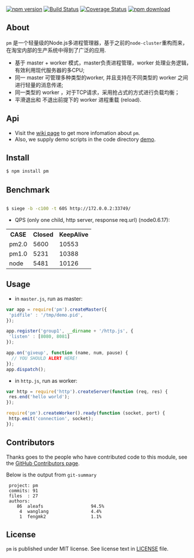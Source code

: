 [![npm version](http://img.shields.io/npm/v/pm.svg)](https://github.com/aleafs/pm)
[![Build Status](https://secure.travis-ci.org/aleafs/pm.png?branch=master)](http://travis-ci.org/aleafs/pm)
[![Coverage Status](https://coveralls.io/repos/aleafs/pm/badge.png?branch=master)](https://coveralls.io/r/aleafs/pm?branch=master)
[![npm download](https://img.shields.io/npm/dm/pm.svg)](https://npmjs.org/package/pm)

## About

`pm` 是一个轻量级的Node.js多进程管理器，基于之前的`node-cluster`重构而来，在淘宝内部的生产系统中得到了广泛的应用.

* 基于 master + worker 模式，master负责进程管理，worker 处理业务逻辑，有效利用现代服务器的多CPU;
* 同一 master 可管理多种类型的worker, 并且支持在不同类型的 worker 之间进行轻量的消息传递;
* 同一类型的 worker ，对于TCP请求，采用抢占式的方式进行负载均衡；
* 平滑退出和 不退出前提下的 worker 进程重载 (reload).

## Api

* Visit the [wiki page](https://github.com/aleafs/pm/wiki) to get more infomation about `pm`.
* Also, we supply demo scripts in the code directory [demo](demo).

## Install

```bash
$ npm install pm
```

## Benchmark

```bash

$ siege -b -c100 -t 60S http://172.0.0.2:33749/
```

* QPS (only one child, http server, response req.url) (node0.6.17):

<table>
  <tr>
    <th>CASE</th><th>Closed</th><th>KeepAlive</th>
  </tr>
  <tr>
    <td>pm2.0</td><td>5600</td><td>10553</td>
  </tr>
  <tr>
    <td>pm1.0</td><td>5231</td><td>10388</td>
  </tr>
  <tr>
    <td>node</td><td>5481</td><td>10126</td>
  </tr>
</table>

## Usage

* in `master.js`, run as master:

```javascript
var app = require('pm').createMaster({
 'pidfile' : '/tmp/demo.pid',
});

app.register('group1', __dirname + '/http.js', {
 'listen' : [8080, 8081]
});

app.on('giveup', function (name, num, pause) {
  // YOU SHOULD ALERT HERE!
});
app.dispatch();

```

* in `http.js`, run as worker:

```javascript
var http = require('http').createServer(function (req, res) {
 res.end('hello world');
});

require('pm').createWorker().ready(function (socket, port) {
 http.emit('connection', socket);
});
```

## Contributors

Thanks goes to the people who have contributed code to this module, see the [GitHub Contributors page](https://github.com/aleafs/pm/graphs/contributors).

Below is the output from `git-summary`

```
 project: pm
 commits: 91
 files  : 27
 authors: 
    86	aleafs                  94.5%
     4	wanglang                4.4%
     1	fengmk2                 1.1%

```

## License

`pm` is published under MIT license.
See license text in [LICENSE](https://github.com/aleafs/pm/blob/master/LICENSE) file.

